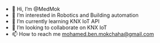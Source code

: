 - 👋 Hi, I’m @MedMok
- 👀 I’m interested in Robotics and Building automation
- 🌱 I’m currently learning KNX IoT API
- 💞️ I’m looking to collaborate on KNX IoT
- 📫 How to reach me mohamed.ben.mokchaha@gmail.com

<!---
MedMok/MedMok is a ✨ special ✨ repository because its `README.md` (this file) appears on your GitHub profile.
You can click the Preview link to take a look at your changes.
--->
